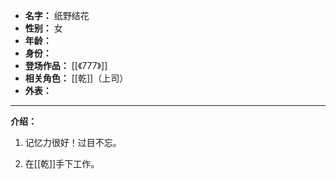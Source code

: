 
- **名字：** 纸野结花
- **性别：** 女
- **年龄：** 
- **身份：** 
- **登场作品：** [[《777》]]
- **相关角色：** [[乾]]（上司）
- **外表：** 

---

**介绍：** 

1. 记忆力很好！过目不忘。

2. 在[[乾]]手下工作。
